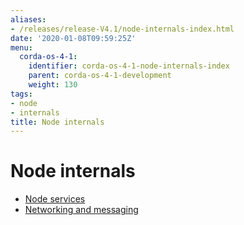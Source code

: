 ```yaml
---
aliases:
- /releases/release-V4.1/node-internals-index.html
date: '2020-01-08T09:59:25Z'
menu:
  corda-os-4-1:
    identifier: corda-os-4-1-node-internals-index
    parent: corda-os-4-1-development
    weight: 130
tags:
- node
- internals
title: Node internals
---
```



# Node internals



* [Node services](node-services.md)
* [Networking and messaging](messaging.md)



